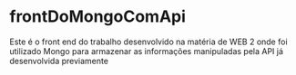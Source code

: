 # frontDoMongoComApi
Este é o front end do trabalho desenvolvido na matéria de WEB 2 onde foi utilizado Mongo para armazenar as informações manipuladas pela API já desenvolvida previamente 
